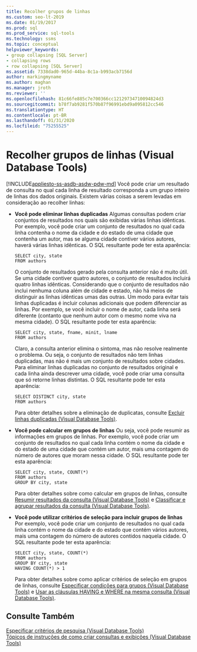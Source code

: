 ```yaml
---
title: Recolher grupos de linhas
ms.custom: seo-lt-2019
ms.date: 01/19/2017
ms.prod: sql
ms.prod_service: sql-tools
ms.technology: ssms
ms.topic: conceptual
helpviewer_keywords:
- group collapsing [SQL Server]
- collapsing rows
- row collapsing [SQL Server]
ms.assetid: 7338dad0-965d-44ba-8c1a-b993acb7156d
author: markingmyname
ms.author: maghan
ms.manager: jroth
ms.reviewer: ''
ms.openlocfilehash: 81c66fe885c7e700366cc12129734710094824d3
ms.sourcegitcommit: b78f7ab9281f570b87f96991ebd9a095812cc546
ms.translationtype: HT
ms.contentlocale: pt-BR
ms.lasthandoff: 01/31/2020
ms.locfileid: "75255525"
---
```

# <a name="collapse-groups-of-rows-visual-database-tools"></a>Recolher grupos de linhas (Visual Database Tools)
[!INCLUDE[appliesto-ss-asdb-asdw-pdw-md](../../includes/appliesto-ss-asdb-asdw-pdw-md.md)]
Você pode criar um resultado de consulta no qual cada linha de resultado corresponda a um grupo inteiro de linhas dos dados originais. Existem várias coisas a serem levadas em consideração ao recolher linhas:  
  
-   **Você pode eliminar linhas duplicadas** Algumas consultas podem criar conjuntos de resultados nos quais são exibidas várias linhas idênticas. Por exemplo, você pode criar um conjunto de resultados no qual cada linha contenha o nome da cidade e do estado de uma cidade que contenha um autor, mas se alguma cidade contiver vários autores, haverá várias linhas idênticas. O SQL resultante pode ter esta aparência:  
  
    ```  
    SELECT city, state  
    FROM authors  
    ```  
  
    O conjunto de resultados gerado pela consulta anterior não é muito útil. Se uma cidade contiver quatro autores, o conjunto de resultados incluirá quatro linhas idênticas. Considerando que o conjunto de resultados não inclui nenhuma coluna além de cidade e estado, não há meios de distinguir as linhas idênticas umas das outras. Um modo para evitar tais linhas duplicadas é incluir colunas adicionais que podem diferenciar as linhas. Por exemplo, se você incluir o nome de autor, cada linha será diferente (contanto que nenhum autor com o mesmo nome viva na mesma cidade). O SQL resultante pode ter esta aparência:  
  
    ```  
    SELECT city, state, fname, minit, lname  
    FROM authors  
    ```  
  
    Claro, a consulta anterior elimina o sintoma, mas não resolve realmente o problema. Ou seja, o conjunto de resultados não tem linhas duplicadas, mas não é mais um conjunto de resultados sobre cidades. Para eliminar linhas duplicadas no conjunto de resultados original e cada linha ainda descrever uma cidade, você pode criar uma consulta que só retorne linhas distintas. O SQL resultante pode ter esta aparência:  
  
    ```  
    SELECT DISTINCT city, state  
    FROM authors  
    ```  
  
    Para obter detalhes sobre a eliminação de duplicatas, consulte [Excluir linhas duplicadas &#40;Visual Database Tools&#41;](../../ssms/visual-db-tools/exclude-duplicate-rows-visual-database-tools.md).  
  
-   **Você pode calcular em grupos de linhas** Ou seja, você pode resumir as informações em grupos de linhas. Por exemplo, você pode criar um conjunto de resultados no qual cada linha contém o nome da cidade e do estado de uma cidade que contém um autor, mais uma contagem do número de autores que moram nessa cidade. O SQL resultante pode ter esta aparência:  
  
    ```  
    SELECT city, state, COUNT(*)  
    FROM authors  
    GROUP BY city, state  
    ```  
  
    Para obter detalhes sobre como calcular em grupos de linhas, consulte [Resumir resultados da consulta &#40;Visual Database Tools&#41;](../../ssms/visual-db-tools/summarize-query-results-visual-database-tools.md) e [Classificar e agrupar resultados da consulta &#40;Visual Database Tools&#41;](../../ssms/visual-db-tools/sort-and-group-query-results-visual-database-tools.md).  
  
-   **Você pode utilizar critérios de seleção para incluir grupos de linhas** Por exemplo, você pode criar um conjunto de resultados no qual cada linha contém o nome da cidade e do estado que contém vários autores, mais uma contagem do número de autores contidos naquela cidade. O SQL resultante pode ter esta aparência:  
  
    ```  
    SELECT city, state, COUNT(*)  
    FROM authors  
    GROUP BY city, state  
    HAVING COUNT(*) > 1  
    ```  
  
    Para obter detalhes sobre como aplicar critérios de seleção em grupos de linhas, consulte [Especificar condições para grupos &#40;Visual Database Tools&#41;](../../ssms/visual-db-tools/specify-conditions-for-groups-visual-database-tools.md) e [Usar as cláusulas HAVING e WHERE na mesma consulta &#40;Visual Database Tools&#41;](../../ssms/visual-db-tools/use-having-and-where-clauses-in-the-same-query-visual-database-tools.md).  
  
## <a name="see-also"></a>Consulte Também  
[Especificar critérios de pesquisa &#40;Visual Database Tools&#41;](../../ssms/visual-db-tools/specify-search-criteria-visual-database-tools.md)  
[Tópicos de instruções de como criar consultas e exibições &#40;Visual Database Tools&#41;](../../ssms/visual-db-tools/design-queries-and-views-how-to-topics-visual-database-tools.md)  
  

